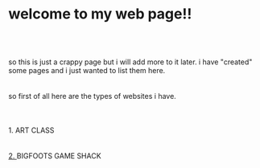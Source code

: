 # welcome to my web page!!
<br>
<br>
<br>
so this is just a crappy page but i will add more to it later. i have "created" some pages and i just wanted to list them here.
<br>
<br>
<br>
so first of all here are the types of websites i have.
<br>
<br>
<br>
<br>
1. <a>ART CLASS</a> <a href=”_______________”>
<br>
<br>
<br>
2. <a>BIGFOOTS GAME SHACK</a> <a href=”____________”>
